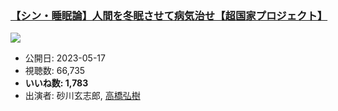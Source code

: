 ### [【シン・睡眠論】人間を冬眠させて病気治せ【超国家プロジェクト】](https://www.youtube.com/watch?v=1dDAqZFMZXE)
[![](https://img.youtube.com/vi/1dDAqZFMZXE/sddefault.jpg)](https://www.youtube.com/watch?v=1dDAqZFMZXE)
-   公開日: 2023-05-17
-   視聴数: 66,735
-   **いいね数: 1,783**
-   出演者: 砂川玄志郎, [高橋弘樹](/rehacq_fan/people/高橋弘樹 "wikilink")
